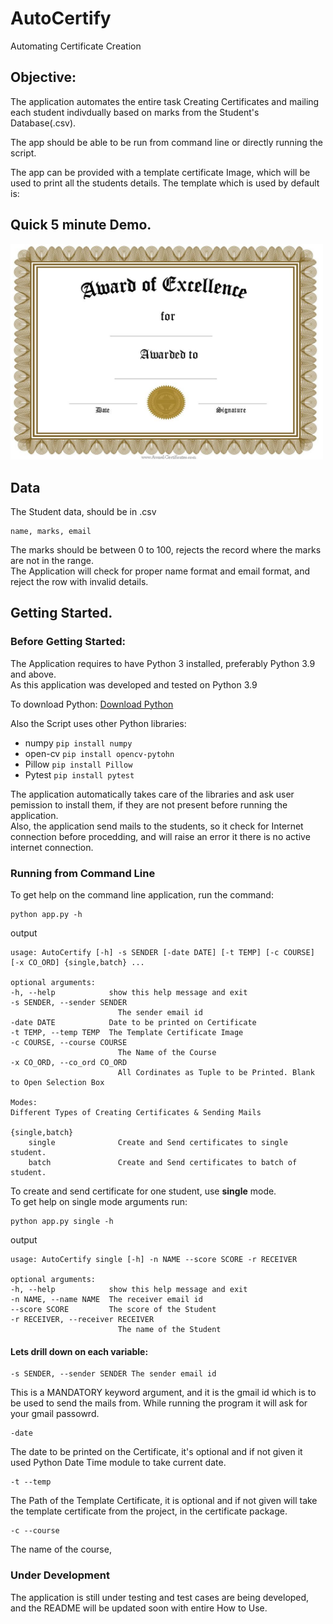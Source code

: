 # AutoCertify
Automating Certificate Creation 

## Objective:
The application automates the entire task Creating Certificates and mailing each student indivdually based on marks from the Student's Database(.csv).

The app should be able to be run from command line or directly running the script.

The app can be provided with a template certificate Image, which will be used to print all the students details. The template which is used by default is:  


## Quick 5 minute Demo.
<img src="certificates/CertificateTemplate.jpg" href="https://www.youtube.com/watch?v=9Mq26r7OAxs"  alt="Certificate" width="500"/>

## Data
The Student data, should be in .csv
```
name, marks, email
```
The marks should be between 0 to 100, rejects the record where the marks are not in the range.  
The Application will check for proper name format and email format, and reject the row with invalid details.

## Getting Started.

### Before Getting Started:
The Application requires to have Python 3 installed, preferably Python 3.9 and above.  
As this application was developed and tested on Python 3.9

To download Python:
[Download Python](https://www.python.org/downloads/)

Also the Script uses other Python libraries:
* numpy ```pip install numpy```
* open-cv ```pip install opencv-pytohn```
* Pillow ```pip install Pillow```
* Pytest ```pip install pytest```

The application automatically takes care of the libraries and ask user pemission to install them, if they are not present before running the application.  
Also, the application send mails to the students, so it check for Internet connection before procedding, and will raise an error it there is no active internet connection.

### Running from Command Line
To get help on the command line application, run the command:
```
python app.py -h
```
output

    usage: AutoCertify [-h] -s SENDER [-date DATE] [-t TEMP] [-c COURSE] [-x CO_ORD] {single,batch} ...

    optional arguments:
    -h, --help            show this help message and exit
    -s SENDER, --sender SENDER
                            The sender email id
    -date DATE            Date to be printed on Certificate
    -t TEMP, --temp TEMP  The Template Certificate Image
    -c COURSE, --course COURSE
                            The Name of the Course
    -x CO_ORD, --co_ord CO_ORD
                            All Cordinates as Tuple to be Printed. Blank to Open Selection Box

    Modes:
    Different Types of Creating Certificates & Sending Mails

    {single,batch}
        single              Create and Send certificates to single student.
        batch               Create and Send certificates to batch of student.


To create and send certificate for one student, use **single** mode.  
To get help on single mode arguments run:
```
python app.py single -h
```
output

    usage: AutoCertify single [-h] -n NAME --score SCORE -r RECEIVER

    optional arguments:
    -h, --help            show this help message and exit
    -n NAME, --name NAME  The receiver email id
    --score SCORE         The score of the Student
    -r RECEIVER, --receiver RECEIVER
                            The name of the Student

#### Lets drill down on each variable:
```
-s SENDER, --sender SENDER The sender email id
```
This is a MANDATORY keyword argument, and it is the gmail id which is to be used to send the mails from. While running the program it will ask for your gmail passowrd.

```
-date
```
The date to be printed on the Certificate, it's optional and if not given it used Python Date Time module to take current date.

```
-t --temp
```
The Path of the Template Certificate, it is optional and if not given will take the template certificate from the project, in the certificate package.

```
-c --course
```
The name of the course,

### Under Development
The application is still under testing and test cases are being developed, and the README will be updated soon with entire How to Use.